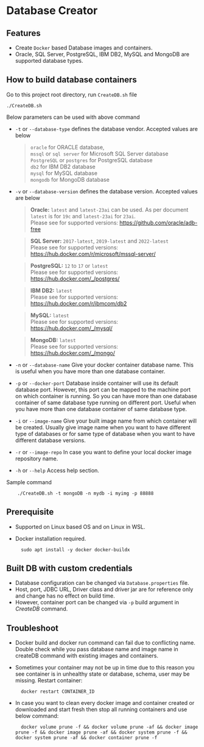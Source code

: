 # Database Creator

## Features

- Create `Docker` based Database images and containers.
- Oracle, SQL Server, PostgreSQL, IBM DB2, MySQL and MongoDB are supported database types.

## How to build database containers
Go to this project root directory, run `CreateDB.sh` file 

    ./CreateDB.sh

Below parameters can be used with above command
- `-t` or `--database-type` defines the database vendor. Accepted values are below
  > `oracle` for ORACLE database, 
  <br> `mssql` or `sql server` for Microsoft SQL Server database 
  <br> `PostgreSQL` or `postgres` for PostgreSQL database
  <br> `db2` for IBM DB2 database
  <br> `mysql` for MySQL database
  <br> `mongodb` for MongoDB database
- `-v` or `--database-version` defines the database version. Accepted values are below
  > **Oracle:** `latest` and `latest-23ai` can be used. As per document `latest` is for `19c` and `latest-23ai` for `23ai`.
  <br> Please see for supported versions: https://github.com/oracle/adb-free

  > **SQL Server:** `2017-latest`, `2019-latest` and `2022-latest`
  <br> Please see for supported versions: https://hub.docker.com/r/microsoft/mssql-server/

  > **PostgreSQL:** `12` to `17` or `latest`
  <br> Please see for supported versions: https://hub.docker.com/_/postgres/

  > **IBM DB2:** `latest`
  <br> Please see for supported versions: https://hub.docker.com/r/ibmcom/db2

  > **MySQL:** `latest`
  <br> Please see for supported versions: https://hub.docker.com/_/mysql/

  > **MongoDB:** `latest`
  <br> Please see for supported versions: https://hub.docker.com/_/mongo/

- `-n` or `--database-name` Give your docker container database name. This is useful when you have more than one database container. 
- `-p` or `--docker-port` Database inside container will use its default database port. However, this port can be mapped to the machine port on which container is running. So you can have more than one database container of same database type running on different port. Useful when you have more than one database container of same database type.
- `-i` or `--image-name` Give your built image name from which container will be created. Usually give image name when you want to have different type of databases or for same type of database when you want to have different database versions.
- `-r` or `--image-repo` In case you want to define your local docker image repository name. 
- `-h` or `--help` Access help section.

Sample command
  
        ./CreateDB.sh -t mongoDB -n mydb -i myimg -p 88888

## Prerequisite 
- Supported on Linux based OS and on Linux in WSL.
- Docker installation required.

        sudo apt install -y docker docker-buildx

## Built DB with custom credentials 
- Database configuration can be changed via `Database.properties` file. 
- Host, port, JDBC URL, Driver class and driver jar are for reference only and change has no effect on build time. 
- However, container port can be changed via `-p` build argument in *CreateDB* command.

## Troubleshoot
- Docker build and docker run command can fail due to conflicting name. Double check while you pass database name and image name in createDB command with existing images and containers.
- Sometimes your container may not be up in time due to this reason you see container is in unhealthy state or database, schema, user may be missing. Restart container:

        docker restart CONTAINER_ID

- In case you want to clean every docker image and container created or downloaded and start fresh then stop all running containers and use below command:

        docker volume prune -f && docker volume prune -af && docker image prune -f && docker image prune -af && docker system prune -f && docker system prune -af && docker container prune -f


 



